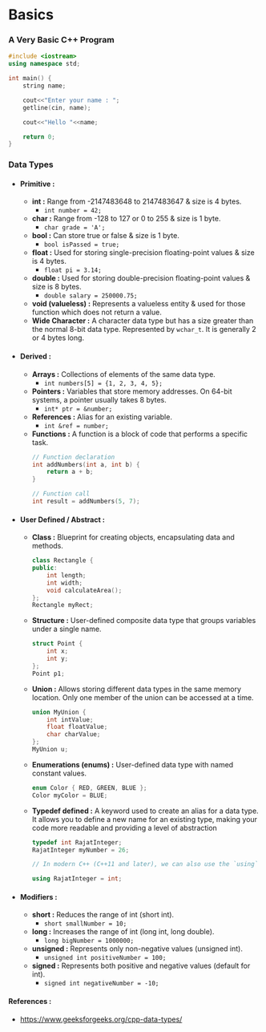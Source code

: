 # Basics

### A Very Basic C++ Program

```cpp basic_program.cpp
#include <iostream>
using namespace std;

int main() {
    string name;

    cout<<"Enter your name : ";
    getline(cin, name);

    cout<<"Hello "<<name;

    return 0;
}
```

### Data Types

- #### Primitive :
    - **int :** Range from -2147483648 to 2147483647 & size is 4 bytes. 
        - `int number = 42;`
    - **char :** Range from -128 to 127 or 0 to 255 & size is 1 byte.
        - `char grade = 'A';`
    - **bool :** Can store true or false & size is 1 byte.
        - `bool isPassed = true;`
    - **float :** Used for storing single-precision floating-point values & size is 4 bytes.
        - `float pi = 3.14;`
    - **double :** Used for storing double-precision floating-point values & size is 8 bytes.
        - `double salary = 250000.75;`
    - **void (valueless) :**  Represents a valueless entity & used for those function which does not return a value.
    - **Wide Character :**  A character data type but has a size greater than the normal 8-bit data type. Represented by `wchar_t`. It is generally 2 or 4 bytes long.

- #### Derived :
    - **Arrays :** Collections of elements of the same data type.
        - `int numbers[5] = {1, 2, 3, 4, 5};`
    - **Pointers :** Variables that store memory addresses. On 64-bit systems, a pointer usually takes 8 bytes.
        - `int* ptr = &number;`
    - **References :** Alias for an existing variable.
        - `int &ref = number;`
    - **Functions :** A function is a block of code that performs a specific task.
        ```cpp
        // Function declaration
        int addNumbers(int a, int b) {
            return a + b;
        }

        // Function call
        int result = addNumbers(5, 7);
        ``` 

- #### User Defined / Abstract :
    - **Class :** Blueprint for creating objects, encapsulating data and methods.
        ```cpp
        class Rectangle {
        public:
            int length;
            int width;
            void calculateArea();
        };
        Rectangle myRect;
        ``` 
    - **Structure :**  User-defined composite data type that groups variables under a single name.
        ```cpp
        struct Point {
            int x;
            int y;
        };
        Point p1;
        ```
    - **Union :**  Allows storing different data types in the same memory location. Only one member of the union can be accessed at a time.
        ```cpp
        union MyUnion {
            int intValue;
            float floatValue;
            char charValue;
        };
        MyUnion u;
        ```
    - **Enumerations (enums) :** User-defined data type with named constant values.
        ```cpp
        enum Color { RED, GREEN, BLUE };
        Color myColor = BLUE;
        ```
    - **Typedef defined :** A keyword used to create an alias for a data type. It allows you to define a new name for an existing type, making your code more readable and providing a level of abstraction
        ```cpp
        typedef int RajatInteger;
        RajatInteger myNumber = 26;

        // In modern C++ (C++11 and later), we can also use the `using` keyword to achieve the same result as typedef

        using RajatInteger = int;
        ``` 

- #### Modifiers :
    - **short :** Reduces the range of int (short int).
        - `short smallNumber = 10;`
    - **long :** Increases the range of int (long int, long double).
        - `long bigNumber = 1000000;`
    - **unsigned :** Represents only non-negative values (unsigned int).
        - `unsigned int positiveNumber = 100;`
    - **signed :** Represents both positive and negative values (default for int).
        - `signed int negativeNumber = -10;` 



#### References :

- https://www.geeksforgeeks.org/cpp-data-types/